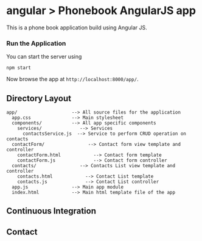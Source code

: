 # angular > Phonebook AngularJS app

This is a phone book application build using Angular JS.

### Run the Application
You can start the server using
```
npm start
```

Now browse the app at `http://localhost:8000/app/`.


## Directory Layout

```
app/                    --> All source files for the application
  app.css               --> Main stylesheet
  components/           --> All app specific components
    services/              --> Services
      contactsService.js  --> Service to perform CRUD operation on contacts
  contactForm/                --> Contact form view template and controller
    contactForm.html            --> Contact form template
    contactForm.js              --> Contact form controller
  contacts/                --> Contacts List view template and controller
    contacts.html            --> Contact List template
    contacts.js              --> Contact List controller
  app.js                --> Main app module
  index.html            --> Main html template file of the app

```

## Continuous Integration

## Contact
